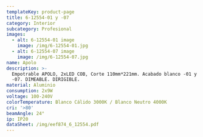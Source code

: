 ```yaml
---
templateKey: product-page
title: 6-12554-01 y -07
category: Interior
subcategory: Profesional
images:
  - alt: 6-12554-01 image
    image: /img/6-12554-01.jpg
  - alt: 6-12554-07 image
    image: /img/6-12554-07.jpg
name: Apolo
description: >-
  Empotrable APOLO, 2xLED COB, Corte 110mm*221mm. Acabado blanco -01 y negro
  -07. DIMEABLE. DIRIGIBLE.
material: Aluminio
consumption: 2x9W
voltage: 100-240V
colorTemperature: Blanco Cálido 3000K / Blanco Neutro 4000K
cri: '>80'
beamAngle: 24°
ip: IP20
dataSheet: /img/eef874_6_12554.pdf
---
```


